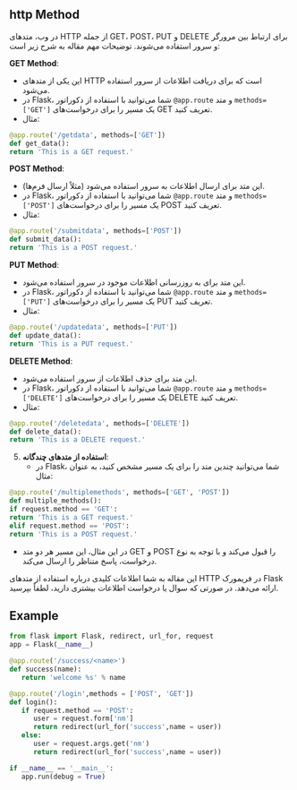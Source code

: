 ## http Method
 در وب، متدهای HTTP از جمله GET، POST، PUT و DELETE برای ارتباط بین مرورگر و سرور استفاده می‌شوند. توضیحات مهم مقاله به شرح زیر است:

 **GET Method**:
   - این یکی از متدهای HTTP است که برای دریافت اطلاعات از سرور استفاده می‌شود.
   - در Flask، شما می‌توانید با استفاده از دکوراتور `@app.route` و متد `methods=['GET']` یک مسیر را برای درخواست‌های GET تعریف کنید.
   - مثال:


```python
@app.route('/getdata', methods=['GET'])
def get_data():
return 'This is a GET request.'
```

 **POST Method**:
   - این متد برای ارسال اطلاعات به سرور استفاده می‌شود (مثلاً ارسال فرم‌ها).
   - در Flask، شما می‌توانید با استفاده از دکوراتور `@app.route` و متد `methods=['POST']` یک مسیر را برای درخواست‌های POST تعریف کنید.
   - مثال:
```python
@app.route('/submitdata', methods=['POST'])
def submit_data():
return 'This is a POST request.'
```

 **PUT Method**:
   - این متد برای به روزرسانی اطلاعات موجود در سرور استفاده می‌شود.
   - در Flask، شما می‌توانید با استفاده از دکوراتور `@app.route` و متد `methods=['PUT']` یک مسیر را برای درخواست‌های PUT تعریف کنید.
   - مثال:
```python
@app.route('/updatedata', methods=['PUT'])
def update_data():
return 'This is a PUT request.'
```

 **DELETE Method**:
   - این متد برای حذف اطلاعات از سرور استفاده می‌شود.
   - در Flask، شما می‌توانید با استفاده از دکوراتور `@app.route` و متد `methods=['DELETE']` یک مسیر را برای درخواست‌های DELETE تعریف کنید.
   - مثال:
```python
@app.route('/deletedata', methods=['DELETE'])
def delete_data():
return 'This is a DELETE request.'
```

5. **استفاده از متدهای چندگانه**:
   - در Flask، شما می‌توانید چندین متد را برای یک مسیر مشخص کنید، به عنوان مثال:

```python
@app.route('/multiplemethods', methods=['GET', 'POST'])
def multiple_methods():
if request.method == 'GET':
return 'This is a GET request.'
elif request.method == 'POST':
return 'This is a POST request.'
```

   - در این مثال، این مسیر هر دو متد GET و POST را قبول می‌کند و با توجه به نوع درخواست، پاسخ متناظر را ارسال می‌کند.

این مقاله به شما اطلاعات کلیدی درباره استفاده از متدهای HTTP در فریمورک Flask ارائه می‌دهد. در صورتی که سوال یا درخواست اطلاعات بیشتری دارید، لطفاً بپرسید.


## Example
```python
from flask import Flask, redirect, url_for, request
app = Flask(__name__)

@app.route('/success/<name>')
def success(name):
   return 'welcome %s' % name

@app.route('/login',methods = ['POST', 'GET'])
def login():
   if request.method == 'POST':
      user = request.form['nm']
      return redirect(url_for('success',name = user))
   else:
      user = request.args.get('nm')
      return redirect(url_for('success',name = user))

if __name__ == '__main__':
   app.run(debug = True)
```
